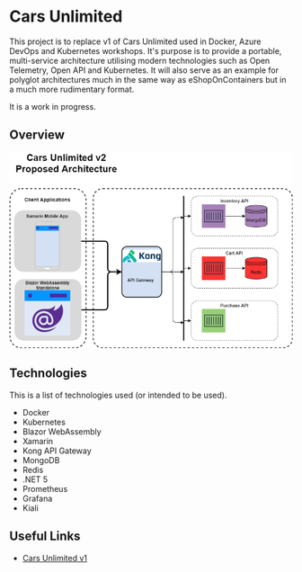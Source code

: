 # Cars Unlimited

This project is to replace v1 of Cars Unlimited used in Docker, Azure DevOps and Kubernetes workshops. It's purpose is to provide a portable, multi-service architecture utilising modern technologies such as Open Telemetry, Open API and Kubernetes. It will also serve as an example for polyglot architectures much in the same way as eShopOnContainers but in a much more rudimentary format.

It is a work in progress.

## Overview

![Cars Unlimited](/docs/CarsUnlimitedv2.png)

## Technologies

This is a list of technologies used (or intended to be used).

- Docker
- Kubernetes
- Blazor WebAssembly
- Xamarin
- Kong API Gateway
- MongoDB
- Redis
- .NET 5
- Prometheus
- Grafana
- Kiali

## Useful Links

- [Cars Unlimited v1](https://github.com/MMTDigital/CarsUnlimited)
